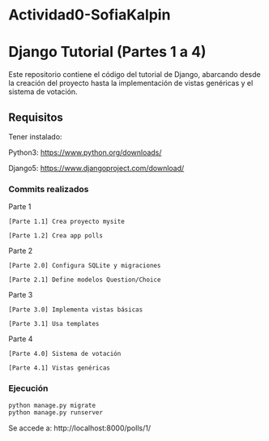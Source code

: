 ﻿# Actividad0-SofiaKalpin
# Django Tutorial (Partes 1 a 4)

Este repositorio contiene el código del tutorial de Django, abarcando desde la creación del proyecto hasta la implementación de vistas genéricas y el sistema de votación.

## Requisitos

Tener instalado:

Python3: https://www.python.org/downloads/

Django5: https://www.djangoproject.com/download/

### Commits realizados
Parte 1

    [Parte 1.1] Crea proyecto mysite
    
    [Parte 1.2] Crea app polls

Parte 2

    [Parte 2.0] Configura SQLite y migraciones
    
    [Parte 2.1] Define modelos Question/Choice

Parte 3

    [Parte 3.0] Implementa vistas básicas
    
    [Parte 3.1] Usa templates

Parte 4

    [Parte 4.0] Sistema de votación
    
    [Parte 4.1] Vistas genéricas

### Ejecución
```bash
python manage.py migrate
python manage.py runserver
```
Se accede a: http://localhost:8000/polls/1/
